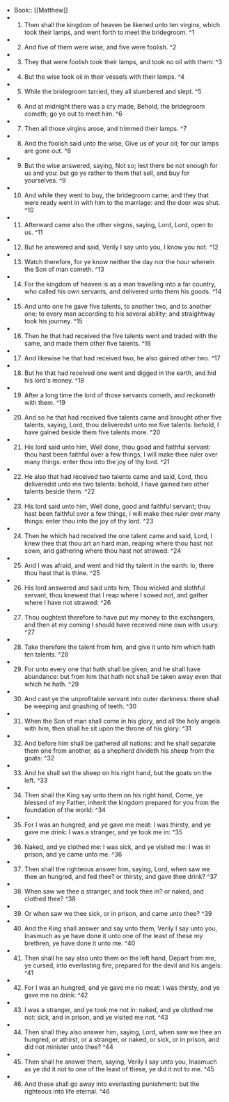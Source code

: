 - Book:: [[Matthew]]
- 1. Then shall the kingdom of heaven be likened unto ten virgins, which took their lamps, and went forth to meet the bridegroom. ^1
- 2. And five of them were wise, and five were foolish. ^2
- 3. They that were foolish took their lamps, and took no oil with them: ^3
- 4. But the wise took oil in their vessels with their lamps. ^4
- 5. While the bridegroom tarried, they all slumbered and slept. ^5
- 6. And at midnight there was a cry made, Behold, the bridegroom cometh; go ye out to meet him. ^6
- 7. Then all those virgins arose, and trimmed their lamps. ^7
- 8. And the foolish said unto the wise, Give us of your oil; for our lamps are gone out. ^8
- 9. But the wise answered, saying, Not so; lest there be not enough for us and you: but go ye rather to them that sell, and buy for yourselves. ^9
- 10. And while they went to buy, the bridegroom came; and they that were ready went in with him to the marriage: and the door was shut. ^10
- 11. Afterward came also the other virgins, saying, Lord, Lord, open to us. ^11
- 12. But he answered and said, Verily I say unto you, I know you not. ^12
- 13. Watch therefore, for ye know neither the day nor the hour wherein the Son of man cometh. ^13
- 14. For the kingdom of heaven is as a man travelling into a far country, who called his own servants, and delivered unto them his goods. ^14
- 15. And unto one he gave five talents, to another two, and to another one; to every man according to his several ability; and straightway took his journey. ^15
- 16. Then he that had received the five talents went and traded with the same, and made them other five talents. ^16
- 17. And likewise he that had received two, he also gained other two. ^17
- 18. But he that had received one went and digged in the earth, and hid his lord's money. ^18
- 19. After a long time the lord of those servants cometh, and reckoneth with them. ^19
- 20. And so he that had received five talents came and brought other five talents, saying, Lord, thou deliveredst unto me five talents: behold, I have gained beside them five talents more. ^20
- 21. His lord said unto him, Well done, thou good and faithful servant: thou hast been faithful over a few things, I will make thee ruler over many things: enter thou into the joy of thy lord. ^21
- 22. He also that had received two talents came and said, Lord, thou deliveredst unto me two talents: behold, I have gained two other talents beside them. ^22
- 23. His lord said unto him, Well done, good and faithful servant; thou hast been faithful over a few things, I will make thee ruler over many things: enter thou into the joy of thy lord. ^23
- 24. Then he which had received the one talent came and said, Lord, I knew thee that thou art an hard man, reaping where thou hast not sown, and gathering where thou hast not strawed: ^24
- 25. And I was afraid, and went and hid thy talent in the earth: lo, there thou hast that is thine. ^25
- 26. His lord answered and said unto him, Thou wicked and slothful servant, thou knewest that I reap where I sowed not, and gather where I have not strawed: ^26
- 27. Thou oughtest therefore to have put my money to the exchangers, and then at my coming I should have received mine own with usury. ^27
- 28. Take therefore the talent from him, and give it unto him which hath ten talents. ^28
- 29. For unto every one that hath shall be given, and he shall have abundance: but from him that hath not shall be taken away even that which he hath. ^29
- 30. And cast ye the unprofitable servant into outer darkness: there shall be weeping and gnashing of teeth. ^30
- 31. When the Son of man shall come in his glory, and all the holy angels with him, then shall he sit upon the throne of his glory: ^31
- 32. And before him shall be gathered all nations: and he shall separate them one from another, as a shepherd divideth his sheep from the goats: ^32
- 33. And he shall set the sheep on his right hand, but the goats on the left. ^33
- 34. Then shall the King say unto them on his right hand, Come, ye blessed of my Father, inherit the kingdom prepared for you from the foundation of the world: ^34
- 35. For I was an hungred, and ye gave me meat: I was thirsty, and ye gave me drink: I was a stranger, and ye took me in: ^35
- 36. Naked, and ye clothed me: I was sick, and ye visited me: I was in prison, and ye came unto me. ^36
- 37. Then shall the righteous answer him, saying, Lord, when saw we thee an hungred, and fed thee? or thirsty, and gave thee drink? ^37
- 38. When saw we thee a stranger, and took thee in? or naked, and clothed thee? ^38
- 39. Or when saw we thee sick, or in prison, and came unto thee? ^39
- 40. And the King shall answer and say unto them, Verily I say unto you, Inasmuch as ye have done it unto one of the least of these my brethren, ye have done it unto me. ^40
- 41. Then shall he say also unto them on the left hand, Depart from me, ye cursed, into everlasting fire, prepared for the devil and his angels: ^41
- 42. For I was an hungred, and ye gave me no meat: I was thirsty, and ye gave me no drink: ^42
- 43. I was a stranger, and ye took me not in: naked, and ye clothed me not: sick, and in prison, and ye visited me not. ^43
- 44. Then shall they also answer him, saying, Lord, when saw we thee an hungred, or athirst, or a stranger, or naked, or sick, or in prison, and did not minister unto thee? ^44
- 45. Then shall he answer them, saying, Verily I say unto you, Inasmuch as ye did it not to one of the least of these, ye did it not to me. ^45
- 46. And these shall go away into everlasting punishment: but the righteous into life eternal. ^46

